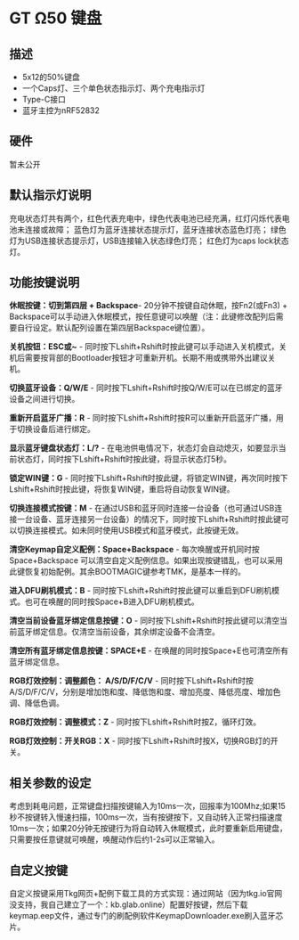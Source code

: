 # GT Ω50 键盘

## 描述

- 5x12的50%键盘
- 一个Caps灯、三个单色状态指示灯、两个充电指示灯
- Type-C接口
- 蓝牙主控为nRF52832

## 硬件

暂未公开

## 默认指示灯说明

充电状态灯共有两个，红色代表充电中，绿色代表电池已经充满，红灯闪烁代表电池未连接或故障；
蓝色灯为蓝牙连接状态提示灯，蓝牙连接状态蓝色灯亮；
绿色灯为USB连接状态提示灯，USB连接输入状态绿色灯亮；
红色灯为caps lock状态灯。

## 功能按键说明


**休眠按键：切到第四层 + Backspace**- 20分钟不按键自动休眠，按Fn2(或Fn3) + Backspace可以手动进入休眠模式，按任意键可以唤醒（注：此键修改配列后需要自行设定。默认配列设置在第四层Backspace键位置）。

**关机按钮：ESC或~**  - 同时按下Lshift+Rshift时按此键可以手动进入关机模式，关机后需要按背部的Bootloader按钮才可重新开机。长期不用或携带外出建议关机。  

**切换蓝牙设备：Q/W/E** - 同时按下Lshift+Rshift时按Q/W/E可以在已绑定的蓝牙设备之间进行切换。  

**重新开启蓝牙广播：R** - 同时按下Lshift+Rshift时按R可以重新开启蓝牙广播，用于切换设备后进行绑定。  

**显示蓝牙键盘状态灯：L/?** - 在电池供电情况下，状态灯会自动熄灭，如要显示当前状态灯，同时按下Lshift+Rshift时按此键，将显示状态灯5秒。  

**锁定WIN键：G** - 同时按下Lshift+Rshift时按此键，将锁定WIN键，再次同时按下Lshift+Rshift时按此键，将恢复WIN键，重启将自动恢复WIN键。  

**切换连接模式按键：M** - 在通过USB和蓝牙同时连接一台设备（也可通过USB连接一台设备、蓝牙连接另一台设备）的情况下，同时按下Lshift+Rshift时按此键可以切换连接模式。如未同时使用USB模式和蓝牙模式，此按键无效。  

**清空Keymap自定义配例：Space+Backspace** - 每次唤醒或开机同时按Space+Backspace 可以清空自定义配例信息。如果出现按键错乱，也可以采用此键恢复初始配例。其余BOOTMAGIC键参考TMK，是基本一样的。  

**进入DFU刷机模式：B** - 同时按下Lshift+Rshift时按此键可以重启到DFU刷机模式。也可在唤醒的同时按Space+B进入DFU刷机模式。

**清空当前设备蓝牙绑定信息按键：O** - 同时按下Lshift+Rshift时按此键可以清空当前蓝牙绑定信息。仅清空当前设备，其余绑定设备不会清空。

**清空所有蓝牙绑定信息按键：SPACE+E** - 在唤醒的同时按Space+E也可清空所有蓝牙绑定信息。 

**RGB灯效控制：调整颜色： A/S/D/F/C/V** - 同时按下Lshift+Rshift时按A/S/D/F/C/V，分别是增加饱和度、降低饱和度、增加亮度、降低亮度、增加色调、降低色调。 

**RGB灯效控制：调整模式：Z** - 同时按下Lshift+Rshift时按Z，循环灯效。

**RGB灯效控制：开关RGB：X** - 同时按下Lshift+Rshift时按X，切换RGB灯的开关。

## 相关参数的设定

考虑到耗电问题，正常键盘扫描按键输入为10ms一次，回报率为100Mhz;如果15秒不按键转入慢速扫描，100ms一次，当有按键按下，又自动转入正常扫描速度10ms一次；如果20分钟无按键行为将自动转入休眠模式，此时要重新启用键盘，只需要按任意键就可唤醒，唤醒动作后约1-2s可以正常输入。  

## 自定义按键
自定义按键采用Tkg网页+配例下载工具的方式实现：通过网站（因为tkg.io官网没支持，我自己建立了一个：kb.glab.online）配置好按键，然后下载keymap.eep文件，通过专门的刷配例软件KeymapDownloader.exe刷入蓝牙芯片。  